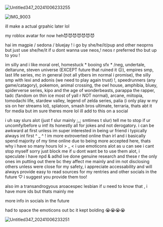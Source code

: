 ![Untitled347_20241006233255](https://github.com/user-attachments/assets/62757e61-c390-4e67-8200-97dae37cc729)

![IMG_9003](https://github.com/user-attachments/assets/77897504-2383-42c8-9b36-e07fac7e632a)

ill make a actual grpahic later lol

my roblox avatar for now heh😈😈😈😈😈😈😈

hai im magpie / sedona / bluejay ! i go by she/he/it/pup and other neoprns but just use she/he/it if u dont wanna use neos,! neos r preferred tho but up to you ! 

im silly and i like moral orel, homestuck * booing sfx * /neg, undertale, deltarune, steven universe (EXCEPT future that ruined it ☹️), empires smp, last life series, mc in general (not all ytbers im normal i promise), the silly smp with lexi and adonis (we need to play again trust) !, speedrunners (any game/catagory), pokemon, animal crossing, the owl house, amphibia, bluey, spiderverse series, kipo and the age of wonderbeasts, parappa the rapper, tadc (fandom on thin ice most of yall r NOT normal), arcane, miitopia, tomodachi life, stardew valley, legend of zelda series, palia (i only play w my sis on her streams lol), splatoon, smash bros ultimate, terraria, thats abt it for media but im sure theres more lol ill add to this on a social

i uh say slurs alot (just f slur mainly ;_; smtimes t slur) tell me to stop if ur uncomfy/before u int! its honestly all for jokes and not derogatory. i can be awkward at first unless im super interested in being ur friend i typically always int first ^ _ ^ ! im more extroverted online than irl and i basically spend majority of my time online due to being more accepted here, thats why i have so many hours lol > _ < i use emoticons alot as u can see i cant stop myself sorry just block me if u dont want be to use them alot, i speculate i have npd & adhd ive done genuine research and these r the only ones im putting out there bc they affect me mainly and im not disclosing others unless were close for my safety, i appreciate accessability and will always provide easy to read sources for my rentries and other socials in the future ♡ i suggest you provide them too! 

also im a transandrogyous aroacespec lesbian if u need to know that , i have more ids but thats mainly me

more info in socials in the future

had to space the emoticons out bc it kept bolding 😭😭😭😭

![Untitled347_20241006233251](https://github.com/user-attachments/assets/14bb4fc1-7285-48c4-881b-d75188adb647)
